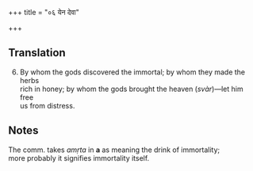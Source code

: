 +++
title = "०६ येन देवा"

+++
## Translation
6. By whom the gods discovered the immortal; by whom they made the herbs  
rich in honey; by whom the gods brought the heaven (*svàr*)—let him free  
us from distress.

## Notes
The comm. takes *amṛta* in **a** as meaning the drink of immortality;  
more probably it signifies immortality itself.
